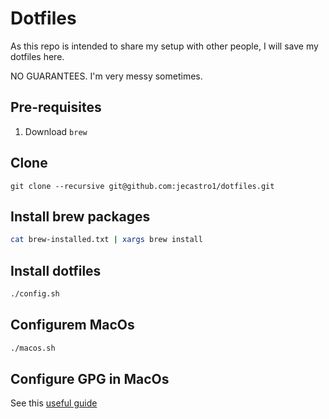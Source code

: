 # Dotfiles

As this repo is intended to share my setup with other people, I will save my dotfiles here.

NO GUARANTEES. I'm very messy sometimes.

## Pre-requisites

1. Download `brew`

## Clone

`git clone --recursive git@github.com:jecastro1/dotfiles.git`

## Install brew packages

```bash
cat brew-installed.txt | xargs brew install
```

## Install dotfiles

```bash
./config.sh
```

## Configurem MacOs

```bash
./macos.sh
```

## Configure GPG in MacOs

See this [useful guide](https://gist.github.com/troyfontaine/18c9146295168ee9ca2b30c00bd1b41e#file-2-using-gpg-md)

